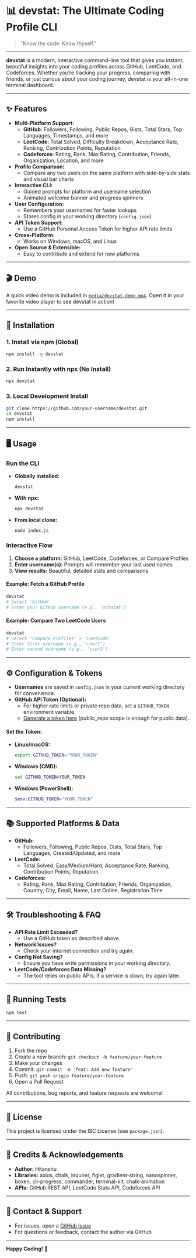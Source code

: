 # 📊 devstat: The Ultimate Coding Profile CLI

> "Know thy code. Know thyself."

---

**devstat** is a modern, interactive command-line tool that gives you instant, beautiful insights into your coding profiles across GitHub, LeetCode, and Codeforces. Whether you’re tracking your progress, comparing with friends, or just curious about your coding journey, devstat is your all-in-one terminal dashboard.

---

## ✨ Features

- **Multi-Platform Support:**
  - **GitHub**: Followers, Following, Public Repos, Gists, Total Stars, Top Languages, Timestamps, and more
  - **LeetCode**: Total Solved, Difficulty Breakdown, Acceptance Rate, Ranking, Contribution Points, Reputation
  - **Codeforces**: Rating, Rank, Max Rating, Contribution, Friends, Organization, Location, and more
- **Profile Comparison:**
  - Compare any two users on the same platform with side-by-side stats and visual bar charts
- **Interactive CLI:**
  - Guided prompts for platform and username selection
  - Animated welcome banner and progress spinners
- **User Configuration:**
  - Remembers your usernames for faster lookups
  - Stores config in your working directory (`config.json`)
- **API Token Support:**
  - Use a GitHub Personal Access Token for higher API rate limits
- **Cross-Platform:**
  - Works on Windows, macOS, and Linux
- **Open Source & Extensible:**
  - Easy to contribute and extend for new platforms

---

## 🎬 Demo

A quick video demo is included in [`media/devstat-demo.mp4`](media/devstat-demo.mp4). Open it in your favorite video player to see devstat in action!

---

## 🚀 Installation

### 1. Install via npm (Global)

```bash
npm install -g devstat
```

### 2. Run Instantly with npx (No Install)

```bash
npx devstat
```

### 3. Local Development Install

```bash
git clone https://github.com/your-username/devstat.git
cd devstat
npm install
```

---

## 🖥️ Usage

### Run the CLI

- **Globally installed:**
  ```bash
  devstat
  ```
- **With npx:**
  ```bash
  npx devstat
  ```
- **From local clone:**
  ```bash
  node index.js
  ```

### Interactive Flow

1. **Choose a platform:** GitHub, LeetCode, Codeforces, or Compare Profiles
2. **Enter username(s):** Prompts will remember your last used names
3. **View results:** Beautiful, detailed stats and comparisons

#### Example: Fetch a GitHub Profile
```bash
devstat
# Select 'GitHub'
# Enter your GitHub username (e.g., 'octocat')
```

#### Example: Compare Two LeetCode Users
```bash
devstat
# Select 'Compare Profiles' > 'LeetCode'
# Enter first username (e.g., 'user1')
# Enter second username (e.g., 'user2')
```

---

## ⚙️ Configuration & Tokens

- **Usernames** are saved in `config.json` in your current working directory for convenience.
- **GitHub API Token (Optional):**
  - For higher rate limits or private repo data, set a `GITHUB_TOKEN` environment variable.
  - [Generate a token here](https://github.com/settings/tokens) (public_repo scope is enough for public data).

#### Set the Token:
- **Linux/macOS:**
  ```bash
  export GITHUB_TOKEN="YOUR_TOKEN"
  ```
- **Windows (CMD):**
  ```cmd
  set GITHUB_TOKEN=YOUR_TOKEN
  ```
- **Windows (PowerShell):**
  ```powershell
  $env:GITHUB_TOKEN="YOUR_TOKEN"
  ```

---

## 📚 Supported Platforms & Data

- **GitHub:**
  - Followers, Following, Public Repos, Gists, Total Stars, Top Languages, Created/Updated, and more
- **LeetCode:**
  - Total Solved, Easy/Medium/Hard, Acceptance Rate, Ranking, Contribution Points, Reputation
- **Codeforces:**
  - Rating, Rank, Max Rating, Contribution, Friends, Organization, Country, City, Email, Name, Last Online, Registration Time

---

## 🛠️ Troubleshooting & FAQ

- **API Rate Limit Exceeded?**
  - Use a GitHub token as described above.
- **Network Issues?**
  - Check your internet connection and try again.
- **Config Not Saving?**
  - Ensure you have write permissions in your working directory.
- **LeetCode/Codeforces Data Missing?**
  - The tool relies on public APIs; if a service is down, try again later.

---

## 🧪 Running Tests

```bash
npm test
```

---

## 🤝 Contributing

1. Fork the repo
2. Create a new branch: `git checkout -b feature/your-feature`
3. Make your changes
4. Commit: `git commit -m 'feat: Add new feature'`
5. Push: `git push origin feature/your-feature`
6. Open a Pull Request

All contributions, bug reports, and feature requests are welcome!

---

## 📄 License

This project is licensed under the ISC License (see `package.json`).

---

## 🙏 Credits & Acknowledgements

- **Author:** Hitanshu
- **Libraries:** axios, chalk, inquirer, figlet, gradient-string, nanospinner, boxen, cli-progress, commander, terminal-kit, chalk-animation
- **APIs:** GitHub REST API, LeetCode Stats API, Codeforces API

---

## 💬 Contact & Support

- For issues, open a [GitHub Issue](https://github.com/your-username/devstat/issues)
- For questions or feedback, contact the author via GitHub

---

**Happy Coding! 🚀**
